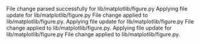 File change parsed successfully for lib/matplotlib/figure.py
Applying file update for lib/matplotlib/figure.py
File change applied to lib/matplotlib/figure.py.
Applying file update for lib/matplotlib/figure.py
File change applied to lib/matplotlib/figure.py.
Applying file update for lib/matplotlib/figure.py
File change applied to lib/matplotlib/figure.py.
